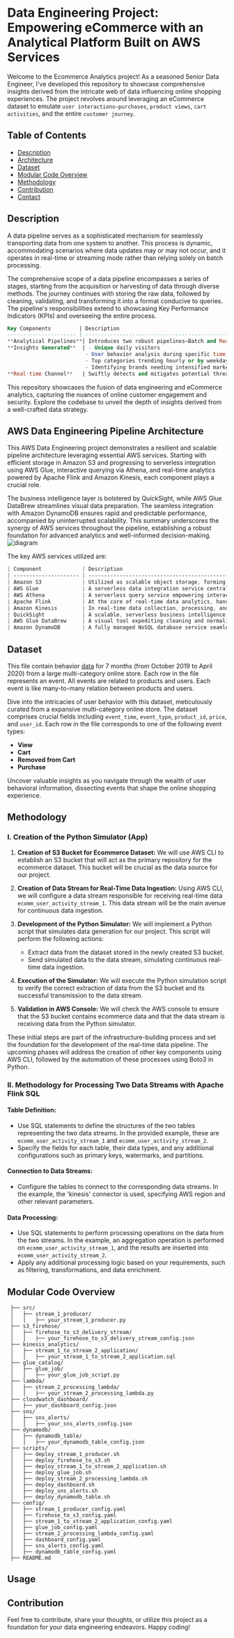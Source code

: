 # Data Engineering Project: Empowering eCommerce with an Analytical Platform Built on AWS Services

Welcome to the Ecommerce Analytics project! As a seasoned Senior Data Engineer, I've developed this repository to showcase comprehensive insights derived from the intricate web of data influencing online shopping experiences. The project revolves around leveraging an eCommerce dataset to emulate `user interactions—purchases`, `product views`, `cart activities`, and the entire `customer journey`.

## Table of Contents 

- [Description](#description) 
- [Architecture](#architecture)
- [Dataset](#Dataset)
- [Modular Code Overview](#modular-code-overview)
- [Methodology](#Methodology)
- [Contribution](#contribution)
- [Contact](#contact)

## Description

A data pipeline serves as a sophisticated mechanism for seamlessly transporting data from one system to another. This process is dynamic, accommodating scenarios where data updates may or may not occur, and it operates in real-time or streaming mode rather than relying solely on batch processing.

The comprehensive scope of a data pipeline encompasses a series of stages, starting from the acquisition or harvesting of data through diverse methods. The journey continues with storing the raw data, followed by cleaning, validating, and transforming it into a format conducive to queries. The pipeline's responsibilities extend to showcasing Key Performance Indicators (KPIs) and overseeing the entire process.

```sql
Key Components         | Description
---------------------- | ---------------------------------------------------------------------
**Analytical Pipelines**| Introduces two robust pipelines—Batch and Real-time. The Batch processing pipeline involves data ingestion, Lake House architecture, processing, and visualization using Amazon Kinesis, Glue, S3, and QuickSight.
**Insights Generated**  | - Unique daily visitors
                         - User behavior analysis during specific time frames, focusing on cart additions without purchases.
                         - Top categories trending hourly or by weekday for strategic promotions.
                         - Identifying brands needing intensified marketing efforts.
**Real-time Channel**   | Swiftly detects and mitigates potential threats, specifically DDoS and Bot attacks, using a dynamic combination of AWS Lambda, DynamoDB, CloudWatch, and AWS SNS.
```

This repository showcases the fusion of data engineering and eCommerce analytics, capturing the nuances of online customer engagement and security. Explore the codebase to unveil the depth of insights derived from a well-crafted data strategy.


## AWS Data Engineering Pipeline Architecture

This AWS Data Engineering project demonstrates a resilient and scalable pipeline architecture leveraging essential AWS services. Starting with efficient storage in Amazon S3 and progressing to serverless integration using AWS Glue, interactive querying via Athena, and real-time analytics powered by Apache Flink and Amazon Kinesis, each component plays a crucial role.

The business intelligence layer is bolstered by QuickSight, while AWS Glue DataBrew streamlines visual data preparation. The seamless integration with Amazon DynamoDB ensures rapid and predictable performance, accompanied by uninterrupted scalability. This summary underscores the synergy of AWS services throughout the pipeline, establishing a robust foundation for advanced analytics and well-informed decision-making.
![diagram](https://github.com/diegovillatoromx/aws_big_data_project_eccomerce/blob/main/ecomm_platform.png)

The  key AWS services utilized are:
```css
| Component             | Description                                                                                                         |
| --------------------- | ------------------------------------------------------------------------------------------------------------------- |
| Amazon S3             | Utilized as scalable object storage, forming the foundational layer for storing and retrieving data seamlessly in the data engineering pipeline.                              |
| AWS Glue              | A serverless data integration service central to discovering, preparing, and integrating data for analytics and machine learning. Efficiently runs Spark/Python code. |
| AWS Athena            | A serverless query service empowering interactive and efficient querying of data in Amazon S3 without the need for pre-loading. Supports multiple data formats, enhancing flexibility.    |
| Apache Flink          | At the core of real-time data analytics, handling massive data streams and providing valuable insights in real-time. Excels in distributed computations over data streams.                 |
| Amazon Kinesis        | In real-time data collection, processing, and transfer, Data Streams and Data Firehose play pivotal roles. Firehose simplifies delivery and supports data transformation in the pipeline.     |
| QuickSight            | A scalable, serverless business intelligence (BI) layer connecting to various sources in the architecture. Pay-per-session pricing ensures cost-effectiveness for large-scale deployments.    |
| AWS Glue DataBrew     | A visual tool expediting cleaning and normalization in the data preparation phase. Enhances the efficiency of data prep for downstream analytics and machine learning.                   |
| Amazon DynamoDB       | A fully managed NoSQL database service seamlessly integrated into the pipeline architecture. Quick, predictable performance with seamless scaling and enhanced querying flexibility (PartiQL). |

```

## Dataset

This file contain behavior [data](https://www.kaggle.com/datasets/mkechinov/ecommerce-behavior-data-from-multi-category-store/data) for 7 months (from October 2019 to April 2020) from a large multi-category online store. Each row in the file represents an event. All events are related to products and users. Each event is like many-to-many relation between products and users.

Dive into the intricacies of user behavior with this dataset, meticulously curated from a expansive multi-category online store. The dataset comprises crucial fields including `event_time`, `event_type`, `product_id`, `price`, and `user_id`. Each row in the file corresponds to one of the following event types:

- **View**
- **Cart**
- **Removed from Cart**
- **Purchase**

Uncover valuable insights as you navigate through the wealth of user behavioral information, dissecting events that shape the online shopping experience.

## Methodology
### I. Creation of the Python Simulator (App)

1. **Creation of S3 Bucket for Ecommerce Dataset:**
   We will use AWS CLI to establish an S3 bucket that will act as the primary repository for the ecommerce dataset. This bucket will be crucial as the data source for our project.

2. **Creation of Data Stream for Real-Time Data Ingestion:**
   Using AWS CLI, we will configure a data stream responsible for receiving real-time data `ecomm_user_activity_stream_1`. This data stream will be the main avenue for continuous data ingestion.

3. **Development of the Python Simulator:**
   We will implement a Python script that simulates data generation for our project. This script will perform the following actions:
   - Extract data from the dataset stored in the newly created S3 bucket.
   - Send simulated data to the data stream, simulating continuous real-time data ingestion.

4. **Execution of the Simulator:**
   We will execute the Python simulation script to verify the correct extraction of data from the S3 bucket and its successful transmission to the data stream.

5. **Validation in AWS Console:**
   We will check the AWS console to ensure that the S3 bucket contains ecommerce data and that the data stream is receiving data from the Python simulator.

These initial steps are part of the infrastructure-building process and set the foundation for the development of the real-time data pipeline. The upcoming phases will address the creation of other key components using AWS CLI, followed by the automation of these processes using Boto3 in Python.

### II. Methodology for Processing Two Data Streams with Apache Flink SQL

#### Table Definition:

- Use SQL statements to define the structures of the two tables representing the two data streams. In the provided example, these are `ecomm_user_activity_stream_1` and `ecomm_user_activity_stream_2`.
- Specify the fields for each table, their data types, and any additional configurations such as primary keys, watermarks, and partitions.

#### Connection to Data Streams:

- Configure the tables to connect to the corresponding data streams. In the example, the 'kinesis' connector is used, specifying AWS region and other relevant parameters.

#### Data Processing:

- Use SQL statements to perform processing operations on the data from the two streams. In the example, an aggregation operation is performed on `ecomm_user_activity_stream_1`, and the results are inserted into `ecomm_user_activity_stream_2`.
- Apply any additional processing logic based on your requirements, such as filtering, transformations, and data enrichment.


## Modular Code Overview
```arduino
 ├── src/
 │   ├── stream_1_producer/
 │   │   ├── your_stream_1_producer.py
 ├── s3_firehose/
 │   ├── firehose_to_s3_delivery_stream/
 │   │   ├── your_firehose_to_s3_delivery_stream_config.json
 ├── kinesis_analytics/
 │   ├── stream_1_to_stream_2_application/
 │   │   ├── your_stream_1_to_stream_2_application.sql
 ├── glue_catalog/
 │   ├── glue_job/
 │   │   ├── your_glue_job_script.py
 ├── lambda/
 │   ├── stream_2_processing_lambda/
 │   │   ├── your_stream_2_processing_lambda.py
 ├── cloudwatch_dashboard/
 │   ├── your_dashboard_config.json
 ├── sns/
 │   ├── sns_alerts/
 │   │   ├── your_sns_alerts_config.json
 ├── dynamodb/
 │   ├── dynamodb_table/
 │   │   ├── your_dynamodb_table_config.json
 ├── scripts/
 │   ├── deploy_stream_1_producer.sh
 │   ├── deploy_firehose_to_s3.sh
 │   ├── deploy_stream_1_to_stream_2_application.sh
 │   ├── deploy_glue_job.sh
 │   ├── deploy_stream_2_processing_lambda.sh
 │   ├── deploy_dashboard.sh
 │   ├── deploy_sns_alerts.sh
 │   ├── deploy_dynamodb_table.sh
 ├── config/
 │   ├── stream_1_producer_config.yaml
 │   ├── firehose_to_s3_config.yaml
 │   ├── stream_1_to_stream_2_application_config.yaml
 │   ├── glue_job_config.yaml
 │   ├── stream_2_processing_lambda_config.yaml
 │   ├── dashboard_config.yaml
 │   ├── sns_alerts_config.yaml
 │   ├── dynamodb_table_config.yaml
 ├── README.md
```

## Usage
## Contribution
Feel free to contribute, share your thoughts, or utilize this project as a foundation for your data engineering endeavors. Happy coding!

